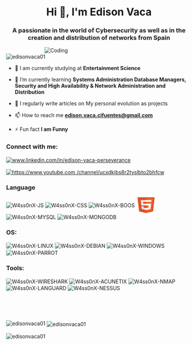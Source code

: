 <h1 align="center">Hi 👋, I'm Edison Vaca </h1>

<h3 align="center">A passionate in the world of Cybersecurity as well as in the creation and distribution of networks from Spain</h3>

  <img align="right" alt="Coding" width="400" src="https://c.tenor.com/2uyENRmiUt0AAAAC/coding.gif">

<p align="left"> <img src="https://komarev.com/ghpvc/?username=edisonvaca01&label=Profile%20views&color=0e75b6&style=flat" alt="edisonvaca01" /> </p>


- 🔭 I am currently studying at **Entertainment Science**

- 🌱 I’m currently learning **Systems Administration Database Managers, Security and High Availability & Network Administration and Distribution**

- 📝 I regularly write articles on My personal evolution as projects

- 📫 How to reach me **edison.vaca.cifuentes@gmail.com**

- ⚡ Fun fact **I am Funny**


<div style="display:inline_block">

<h3 align="left">Connect with me:</h3>

<p align="left">

 <a href="https://linkedin.com/in/www.linkedin.com/in/edison-vaca-perseverance" target="blank"><img align="center" src="https://raw.githubusercontent.com         /rahuldkjain/github-profile-readme-generator/master/src/images/icons/Social/linked-in-alt.svg" alt="www.linkedin.com/in/edison-vaca-perseverance" height="30"   width="40" /></a>

 <a href="https://www.youtube.com/c/https://www.youtube.com/channel/ucxdkibs8r2tyslbto2bhfcw" target="blank"><img align="center"                                   src="https://raw.githubusercontent.com/rahuldkjain/github-profile-readme-generator/master/src/images/icons/Social/youtube.svg" alt="https://www.youtube.com     /channel/ucxdkibs8r2tyslbto2bhfcw" height="30" width="40" /></a>

</p>
  
  <h3 align = "left">Language</h3>

  <img align="center" alt="W4ss0nX-JS" height="44" width="54" src="https://cdn.jsdelivr.net/gh/devicons/devicon/icons/javascript/javascript-original.svg"/>

  <img align="center" alt="W4ss0nX-CSS" height="44" width="54" src="https://cdn.jsdelivr.net/gh/devicons/devicon/icons/css3/css3-original.svg"/>

  <img align="center" alt="W4ss0nX-BOOS" height="44" width="54" src="https://cdn.jsdelivr.net/gh/devicons/devicon/icons/bootstrap/bootstrap-original.svg"/>

  <img align="center" alt="W4ss0nX-HTML" height="44" width="54" src="https://raw.githubusercontent.com/devicons/devicon/master/icons/html5/html5-original.svg"/>

  <img align="center" alt="W4ss0nX-MYSQL" height="44" width="54" src="https://cdn.jsdelivr.net/gh/devicons/devicon/icons/mysql/mysql-original-wordmark.svg"/>

  <img align="center" alt="W4ss0nX-MONGODB" height="44" width="54" src="https://cdn.jsdelivr.net/gh/devicons/devicon/icons/mongodb/mongodb-original-wordmark.svg"/>
  

  <h3 align="left">OS:</h3>

  <img align="center" alt="W4ss0nX-LINUX" height="44" width="54" src="https://cdn.jsdelivr.net/gh/devicons/devicon/icons/linux/linux-original.svg">

  <img align="center" alt="W4ss0nX-DEBIAN" height="44" width="54" src="https://cdn.jsdelivr.net/gh/devicons/devicon/icons/debian/debian-original.svg" />

  <img align="center" alt="W4ss0nX-WINDOWS" height="44" width="54" src="https://cdn.jsdelivr.net/gh/devicons/devicon/icons/windows8/windows8-original.svg">

  <img align="center" alt="W4ss0nX-PARROT" height="44" width="54" src="https://upload.wikimedia.org/wikipedia/commons/4/45/Parrot_Logo.png" />
  

  <h3 align="left">Tools:</h3>

  <img align="center" alt="W4ss0nX-WIRESHARK"  height="44" width="54" src="https://www.wireshark.org/assets/images/sflogo.png" />

  <img align="center" alt="W4ss0nX-ACUNETIX"  height="44" width="54" src="https://upload.wikimedia.org/wikipedia/commons/a/a4/Acunetix_logo.png" />

  <img align="center" alt="W4ss0nX-NMAP"  height="44" width="54" src="https://nmap.org/images/sitelogo.png" />
  
  <img align="center" alt="W4ss0nX-LANGUARD"  height="44" width="54" src="http://www.techtalk.gfi.com/wp-content/uploads/2012/07/languard-blog-launch-3.jpg"/>

  <img align="center" alt="W4ss0nX-NESSUS"  height="44" width="54" src="https://gdm-catalog-fmapi-prod.imgix.net/ProductLogo/5c5a52bf-7df5-4ea3-98ef-6d51f8d80c6d.png?auto=format&q=50&w=128&h=128&fit=max&dpr=3"/>
  
  <br><br><br>
                                                                                                   
</div>

<p><img align="left" src="https://github-readme-stats.vercel.app/api/top-langs?username=edisonvaca01&show_icons=true&locale=en&layout=compact" alt="edisonvaca01" /></p>

<p>&nbsp;<img align="center" src="https://github-readme-stats.vercel.app/api?username=edisonvaca01&show_icons=true&locale=en" alt="edisonvaca01" /></p>


<p><img align="center" src="https://github-readme-streak-stats.herokuapp.com/?user=edisonvaca01&" alt="edisonvaca01" /></p>


